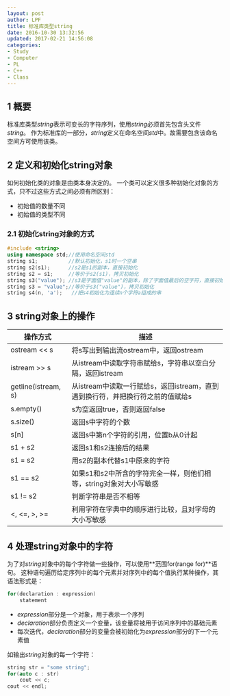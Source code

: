 ```yaml
---
layout: post
author: LPF
title: 标准库类型string
date: 2016-10-30 13:32:56
updated: 2017-02-21 14:56:08
categories:
- Study
- Computer
- PL
- C++
- Class
---
```


## 1 概要

标准库类型*string*表示可变长的字符序列，使用*string*必须首先包含头文件*string*。
作为标准库的一部分，*string*定义在命名空间*std*中。故需要包含该命名空间方可使用该类。

## 2 定义和初始化string对象

如何初始化类的对象是由类本身决定的。
一个类可以定义很多种初始化对象的方式，只不过这些方式之间必须有所区别：

- 初始值的数量不同
- 初始值的类型不同

### 2.1 初始化string对象的方式

```cpp
#include <string>
using namespace std;//使用命名空间std
string s1;          //默认初始化，s1时一个空串
string s2(s1);      //s2是s1的副本，直接初始化
string s2 = s1;     //等价于s2(s1)，拷贝初始化
string s3("value"); //s3是字面值"value"的副本，除了字面值最后的空字符，直接初始化
string s3 = "value";//等价于s3("value")，拷贝初始化
string s4(n, 'a');   //把s4初始化为连续n个字符a组成的串
```

## 3 string对象上的操作

|       操作方式      |                                      描述                                      |
|---------------------|--------------------------------------------------------------------------------|
| ostream << s        | 将s写出到输出流ostream中，返回ostream                                          |
| istream >> s        | 从istream中读取字符串赋给s，字符串以空白分隔，返回istream                      |
| getline(istream, s) | 从istream中读取一行赋给s，返回istream，直到遇到换行符，并把换行符之前的值赋给s |
| s.empty()           | s为空返回true，否则返回false                                                   |
| s.size()            | 返回s中字符的个数                                                              |
| s[n]                | 返回s中第n个字符的引用，位置b从0计起                                           |
| s1 + s2             | 返回s1和s2连接后的结果                                                         |
| s1 = s2             | 用s2的副本代替s1中原来的字符                                                   |
| s1 == s2            | 如果s1和s2中所含的字符完全一样，则他们相等，string对象对大小写敏感             |
| s1 != s2            | 判断字符串是否不相等                                                           |
| <, <=, >, >=        | 利用字符在字典中的顺序进行比较，且对字母的大小写敏感                           |

## 4 处理string对象中的字符

为了对*string*对象中的每个字符做一些操作，可以使用**范围for(range for)**语句。
这种语句遍历给定序列中的每个元素并对序列中的每个值执行某种操作，其语法形式是：

```cpp
for(declaration : expression)
    statement
```

- *expression*部分是一个对象，用于表示一个序列
- *declaration*部分负责定义一个变量，该变量将被用于访问序列中的基础元素
- 每次迭代，*declaration*部分的变量会被初始化为*expression*部分的下一个元素值

如输出*string*对象的每一个字符：

```cpp
string str = "some string";
for(auto c : str)
    cout << c;
cout << endl;
```
